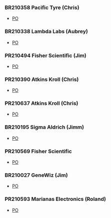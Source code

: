 ### BR210358 Pacific Tyre (Chris)
* <a href='https://github.com/aubreymoore/open_pos/blob/main/APPROVED%20BR210358%20PO%20ADJ.pdf'>PO</a>  

### BR210338 Lambda Labs (Aubrey)
* <a href='https://github.com/aubreymoore/open_pos/blob/main/BR210338 LAMBDA LABS INC..pdf'>PO</a>
  
### PR210494 Fisher Scientific (Jim)
* <a href='https://github.com/aubreymoore/open_pos/blob/main/APPROVED PR210494 PO ADJ.pdf'>PO</a> 

### PR210390 Atkins Kroll (Chris)   
* <a href='https://github.com/aubreymoore/open_pos/blob/main/BR210390 ATKINS KROLL.pdf'>PO</a>

### PR210637 Atkins Kroll (Chris)
* <a href='https://github.com/aubreymoore/open_pos/blob/main/APPROVED PR210637 PO ADJ.pdf'>PO</a>  

### BR210195 Sigma Aldrich (Jimm)
* <a href='https://github.com/aubreymoore/open_pos/blob/main/BR210195 SIGMA ALDRICH.pdf'>PO</a> 

### PR210569 Fisher Scientific
* <a href='https://github.com/aubreymoore/open_pos/blob/main/PR210569 FISHER SCIENTIFIC.pdf'>PO</a>

### BR210027 GeneWiz (Jim)
* <a href='https://github.com/aubreymoore/open_pos/blob/main/BR21027A (BR210027) GENEWIZ.pdf'>PO</a>

### PR210593 Marianas Electronics (Roland) 
* <a href='https://github.com/aubreymoore/open_pos/blob/main/PR210593 ME INTERNATIONAL.pdf'>PO</a>

